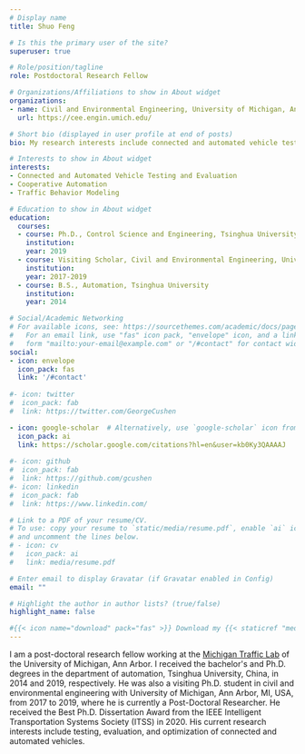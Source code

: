 ```yaml
---
# Display name
title: Shuo Feng

# Is this the primary user of the site?
superuser: true

# Role/position/tagline
role: Postdoctoral Research Fellow

# Organizations/Affiliations to show in About widget
organizations:
- name: Civil and Environmental Engineering, University of Michigan, Ann Arbor
  url: https://cee.engin.umich.edu/

# Short bio (displayed in user profile at end of posts)
bio: My research interests include connected and automated vehicle testing and evaluation, cooperative automation, and traffic behavior modeling.

# Interests to show in About widget
interests:
- Connected and Automated Vehicle Testing and Evaluation
- Cooperative Automation
- Traffic Behavior Modeling

# Education to show in About widget
education:
  courses:
  - course: Ph.D., Control Science and Engineering, Tsinghua University
    institution: 
    year: 2019
  - course: Visiting Scholar, Civil and Environmental Engineering, University of Michigan, Ann Arbor
    institution: 
    year: 2017-2019
  - course: B.S., Automation, Tsinghua University
    institution: 
    year: 2014

# Social/Academic Networking
# For available icons, see: https://sourcethemes.com/academic/docs/page-builder/#icons
#   For an email link, use "fas" icon pack, "envelope" icon, and a link in the
#   form "mailto:your-email@example.com" or "/#contact" for contact widget.
social:
- icon: envelope
  icon_pack: fas
  link: '/#contact'
  
#- icon: twitter
#  icon_pack: fab
#  link: https://twitter.com/GeorgeCushen

- icon: google-scholar  # Alternatively, use `google-scholar` icon from `ai` icon pack
  icon_pack: ai
  link: https://scholar.google.com/citations?hl=en&user=kb0Ky3QAAAAJ
  
#- icon: github
#  icon_pack: fab
#  link: https://github.com/gcushen
#- icon: linkedin
#  icon_pack: fab
#  link: https://www.linkedin.com/

# Link to a PDF of your resume/CV.
# To use: copy your resume to `static/media/resume.pdf`, enable `ai` icons in `params.toml`, 
# and uncomment the lines below.
# - icon: cv
#   icon_pack: ai
#   link: media/resume.pdf

# Enter email to display Gravatar (if Gravatar enabled in Config)
email: ""

# Highlight the author in author lists? (true/false)
highlight_name: false

#{{< icon name="download" pack="fas" >}} Download my {{< staticref "media/demo_resume.pdf" "newtab" >}}resumé{{< /staticref >}}.
---
```


I am a post-doctoral research fellow working at the [Michigan Traffic Lab](https://traffic.engin.umich.edu/) of the University of Michigan, Ann Arbor. I received the bachelor's and Ph.D. degrees in the department of automation, Tsinghua University, China, in 2014 and 2019, respectively. He was also a visiting Ph.D. student in civil and environmental engineering with University of Michigan, Ann Arbor, MI, USA, from 2017 to 2019, where he is currently a Post-Doctoral Researcher.	He received the Best Ph.D. Dissertation Award from the IEEE Intelligent Transportation Systems Society (ITSS) in 2020. His current research interests include testing, evaluation, and optimization of connected and automated vehicles.
